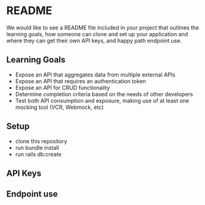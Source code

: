 # README

We would like to see a README file included in your project that outlines the learning goals, how someone can clone and set up your application and where they can get their own API keys, and happy path endpoint use.

## Learning Goals ##
- Expose an API that aggregates data from multiple external APIs
- Expose an API that requires an authentication token
- Expose an API for CRUD functionality
- Determine completion criteria based on the needs of other developers
- Test both API consumption and exposure, making use of at least one mocking tool (VCR, Webmock, etc)
## Setup ##
- clone this repository
- run bundle install
- run rails db:create

## API Keys ##

## Endpoint use ##
